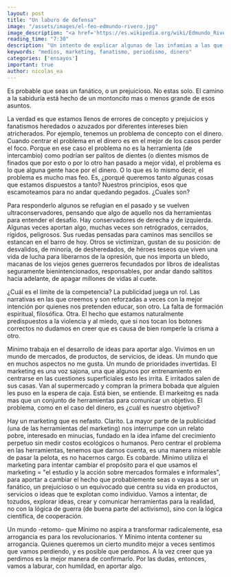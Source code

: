 ```yaml
---
layout: post
title: "Un laburo de defensa"
image: "/assets/images/el-feo-edmundo-rivero.jpg"
image_description: "<a href='https://es.wikipedia.org/wiki/Edmundo_Rivero' target='_blank'>El feo</a>"
reading_time: "7:30"
description: "Un intento de explicar algunas de las infamias a las que me dedico con minuciosidad día a día"
keywords: "medios, marketing, fanatismo, periodismo, dinero"
categories: ['ensayos']
important: true
author: nicolas_ea
---
```


Es probable que seas un fanático, o un prejuicioso. No estas solo. El camino a la sabiduría está hecho de un montoncito mas o menos grande de esos asuntos.

La verdad es que estamos llenos de errores de concepto y prejuicios y fanatismos heredados o azuzados por diferentes intereses bien  atricherados. Por ejemplo, tenemos un problema de concepto con el dinero. Cuando centrar el problema en el dinero es en el mejor de los casos perder el foco. Porque en ese caso el problema no es la herramienta (de intercambio) como podrían ser palitos de dientes (o dientes mismos de finados que por esto o por lo otro han pasado a mejor vida), el problema es lo que alguna gente hace por el dinero. O lo que es lo mismo decir, el problema es mucho mas feo. Es, ¿porqué queremos tanto algunas cosas que estamos dispuestos a tanto? Nuestros principios, esos que escamoteamos para no andar quedando pegados. ¿Cuales son?

Para responderlo algunos se refugian en el pasado y se vuelven ultraconservadores, pensando que algo de aquello nos da herramientas para entender el desafío. Hay conservadores de derecha y de izquierda. Algunas veces aportan algo, muchas veces son retrógrados, cerrados, rígidos, peligrosos. Sus ruedas pensadas para caminos mas sencillos se estancan en el barro de hoy.
Otros se victimizan, gustan de su posición: de desvalidos, de minoría, de desheredados, de héroes teseos que viven una vida de lucha para liberarnos de la opresión, que nos importa un bledo, macanas de los viejos genes guerreros fecundados por libros de idealistas seguramente bienintencionados, responsables, por andar dando saltitos hacia adelante, de apagar millones de vidas al cuete.

¿Cuál es el límite de la competencia? La publicidad juega un rol. Las narrativas en las que creemos y son reforzadas a veces con la mejor intención por quienes nos pretenden educar, son otro. La falta de formación espiritual, filosófica. Otra. El hecho que estamos naturalmente predispuestos a la violencia y al miedo, que si nos tocan los botones correctos no dudamos en creer que es causa de bien romperle la crisma a otro.

Mínimo trabaja en el desarrollo de ideas para aportar algo. Vivimos en un mundo de mercados, de productos, de servicios, de ideas. Un mundo que en muchos aspectos no me gusta. Un mundo de prioridades invertidas.
El marketing es una voz sajona, una que algunos por entrenamiento en centrarse en las cuestiones superficiales esto les irrita. E irritados salen de sus casas. Van al supermercado y compran la primera bobada que alguien les puso en la espera de caja. Está bien, se entiende. El markeitng es nada mas que un conjunto de herramientas para comunicar un objetivo. El problema, como en el caso del dinero, es ¿cuál es nuestro objetivo?

Hay un marketing que es nefasto. Clarito. La mayor parte de la publicidad (una de las herramientas del marketing) nos interrumpe con un relato pobre, interesado en minucias, fundado en la idea infame del crecimiento perpetuo sin medir costos ecológicos o humanos. Pero centrar el problema en las herramientas, tenemos que darnos cuenta, es una manera miserable de pasar la pelota, es no hacernos cargo. Es cobarde. Mínimo utiliza el marketing para intentar cambiar el propósito para el que usamos el marketing = "el estudio y la acción sobre mercados formales e informales", para aportar a cambiar el hecho que probablemente seas o vayas a ser un fanático, un prejuicioso o un equivocado que centra su vida en productos, servicios o ideas que te explotan como individuo. Vamos a intentar, de tozudos, explorar ideas, crear y comunicar herramientas para la realidad, no con la lógica de guerra (de buena parte del activismo), sino con la lógica científica, de cooperación.

Un mundo -retomo- que Mínimo no aspira a transformar radicalemente, esa arrogancia es para los revolucionarios. Y Mínimo intenta contener su arrogancia. Quienes queremos un cierto mundito mejor a veces sentimos que vamos perdiendo, y es posible que perdamos. A la vez creer que ya perdimos es la mejor manera de confirmarlo. Por las dudas, entonces, vamos a laburar, con humildad, en aportar algo.
